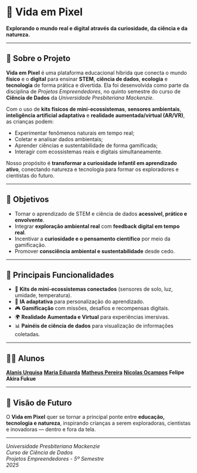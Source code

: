 # 🌱 Vida em Pixel  
**Explorando o mundo real e digital através da curiosidade, da ciência e da natureza.**

---

## 🧩 Sobre o Projeto

**Vida em Pixel** é uma plataforma educacional híbrida que conecta o mundo **físico** e o **digital** para ensinar **STEM**, **ciência de dados**, **ecologia** e **tecnologia** de forma prática e divertida.
Ela foi desenvolvida como parte da disciplina de *Projetos Empreendedores*, no quinto semestre do curso de **Ciência de Dados** da *Universidade Presbiteriana Mackenzie*.

Com o uso de **kits físicos de mini-ecossistemas**, **sensores ambientais**, **inteligência artificial adaptativa** e **realidade aumentada/virtual (AR/VR)**, as crianças podem:
- Experimentar fenômenos naturais em tempo real;  
- Coletar e analisar dados ambientais;  
- Aprender ciências e sustentabilidade de forma gamificada;  
- Interagir com ecossistemas reais e digitais simultaneamente.  

Nosso propósito é **transformar a curiosidade infantil em aprendizado ativo**, conectando natureza e tecnologia para formar os exploradores e cientistas do futuro.

---

## 🚀 Objetivos

- Tornar o aprendizado de STEM e ciência de dados **acessível, prático e envolvente**.  
- Integrar **exploração ambiental real** com **feedback digital em tempo real**.  
- Incentivar a **curiosidade e o pensamento científico** por meio da gamificação.  
- Promover **consciência ambiental e sustentabilidade** desde cedo.  

---

## 🧠 Principais Funcionalidades

- 🌿 **Kits de mini-ecossistemas conectados** (sensores de solo, luz, umidade, temperatura).  
- 🤖 **IA adaptativa** para personalização do aprendizado.  
- 🎮 **Gamificação** com missões, desafios e recompensas digitais.  
- 🌍 **Realidade Aumentada e Virtual** para experiências imersivas.  
- 📊 **Painéis de ciência de dados** para visualização de informações coletadas.  

---

## 🧑‍💻 Alunos

**⁠[Alanis Urquisa](https://br.linkedin.com/in/alanis-urquisa)**
**[Maria Eduarda](https://www.linkedin.com/in/maria-eduarda-538233231/)**
**⁠[Matheus Pereira](https://br.linkedin.com/in/matheus-fortunato-720a56104)**
**[Nicolas Ocampos](https://br.linkedin.com/in/nicolas-ocampos-10b7ba21a)**
**Felipe Akira Fukue**

---

## 🧭 Visão de Futuro

O **Vida em Pixel** quer se tornar a principal ponte entre **educação, tecnologia e natureza**, inspirando crianças a serem exploradoras, cientistas e inovadoras — dentro e fora da tela.

---
*Universidade Presbiteriana Mackenzie*  
*Curso de Ciência de Dados*  
*Projetos Empreendedores - 5º Semestre*  
*2025*
